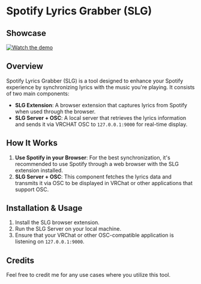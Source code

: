 # Spotify Lyrics Grabber (SLG)

## Showcase
[![Watch the demo](https://img.youtube.com/vi/s9rCFJvm7QI/0.jpg)](https://www.youtube.com/watch?v=s9rCFJvm7QI)

## Overview
Spotify Lyrics Grabber (SLG) is a tool designed to enhance your Spotify experience by synchronizing lyrics with the music you're playing. It consists of two main components:

- **SLG Extension**: A browser extension that captures lyrics from Spotify when used through the browser.
- **SLG Server + OSC**: A local server that retrieves the lyrics information and sends it via VRCHAT OSC to `127.0.0.1:9000` for real-time display.

## How It Works
1. **Use Spotify in your Browser**: For the best synchronization, it's recommended to use Spotify through a web browser with the SLG extension installed.
2. **SLG Server + OSC**: This component fetches the lyrics data and transmits it via OSC to be displayed in VRChat or other applications that support OSC.

## Installation & Usage
1. Install the SLG browser extension.
2. Run the SLG Server on your local machine.
3. Ensure that your VRChat or other OSC-compatible application is listening on `127.0.0.1:9000`.

## Credits
Feel free to credit me for any use cases where you utilize this tool.
